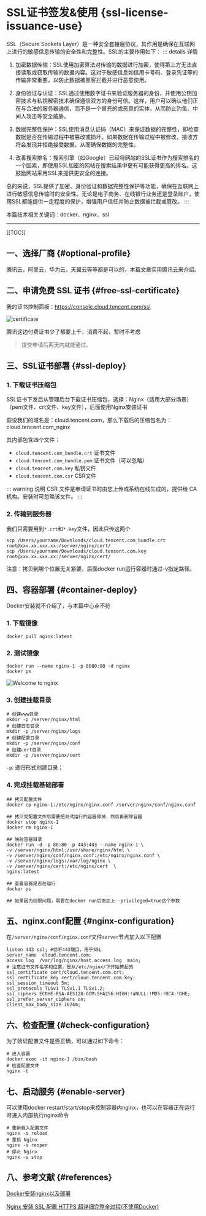 # SSL证书签发&使用 {ssl-license-issuance-use}

SSL（Secure Sockets Layer）是一种安全套接层协议，其作用是确保在互联网上进行的敏感信息传输的安全性和完整性。SSL的主要作用如下：
::: details 详情

1. 加密数据传输：SSL使用加密算法对传输的数据进行加密，使得第三方无法直接读取或窃取传输的数据内容。这对于敏感信息如信用卡号码、登录凭证等的传输非常重要，以防止数据被黑客拦截并进行恶意使用。

2. 身份验证与认证：SSL通过使用数字证书来验证服务器的身份，并使用公钥加密技术与私钥解密技术确保通信双方的身份可信。这样，用户可以确认他们正在与合法的服务器通信，而不是一个冒充的或恶意的实体，从而防止钓鱼、中间人攻击等安全威胁。

3. 数据完整性保护：SSL使用消息认证码（MAC）来保证数据的完整性，即检查数据是否在传输过程中被篡改或损坏。如果数据在传输过程中被修改，接收方将会发现并拒绝接受数据，从而确保数据的完整性。

4. 改善搜索排名：搜索引擎（如Google）已经将网站的SSL证书作为搜索排名的一个因素，即使用SSL加密的网站在搜索结果中更有可能获得更高的排名。这鼓励网站采用SSL来提供更安全的连接。

总的来说，SSL提供了加密、身份验证和数据完整性保护等功能，确保在互联网上进行敏感信息传输时的安全性。无论是电子商务、在线银行业务还是登录账户，使用SSL都能提供一定程度的保护，增强用户信任并防止数据被拦截或篡改。
:::

本篇技术相关关键词：docker、nginx、ssl

---

[[TOC]]

## 一、选择厂商 {#optional-profile}

腾讯云，阿里云，华为云，天翼云等等都是可以的，本篇文章实用腾讯云来介绍。

## 二、申请免费 SSL 证书 {#free-ssl-certificate}

我的证书控制面板：https://console.cloud.tencent.com/ssl

![certificate](apply-certificate.png)

腾讯这边付费证书少了都要上千，消费不起，暂时不考虑

> 提交申请后两天内就能通过。

## 三、SSL证书部署 {#ssl-deploy}

### 1. 下载证书压缩包

SSL证书下发后从管理后台下载证书压缩包，选择：Nginx（适用大部分场景）（pem文件、crt文件、key文件），后面使用Nginx安装证书

假设我们的域名是：cloud.tencent.com，那么下载后的压缩包名为：cloud.tencent.com_nginx

其内部包含四个文件：

- `cloud.tencent.com_bundle.crt` 证书文件
- `cloud.tencent.com_bundle.pem` 证书文件（可以忽略）
- `cloud.tencent.com.key` 私钥文件
- `cloud.tencent.com.csr` CSR文件

::: warning 说明
CSR 文件是申请证书时由您上传或系统在线生成的，提供给 CA 机构。安装时可忽略该文件。
:::

### 2. 传输到服务器

我们只需要用到`*.crt`和`*.key`文件，因此只传这两个

```shell
scp /Users/yourname/Downloads/cloud.tencent.com_bundle.crt root@xxx.xx.xxx.xx:/server/nginx/cert/
scp /Users/yourname/Downloads/cloud.tencent.com.key root@xxx.xx.xxx.xx:/server/nginx/cert/
```

注意：拷贝到哪个位置无关紧要，后面docker run运行容器时通过-v指定路径。

## 四、容器部署 {#container-deploy}

Docker安装就不介绍了，与本篇中心点不符

### 1. 下载镜像

```shell
docker pull nginx:latest
```

### 2. 测试镜像

```shell
docker run --name nginx-1 -p 8080:80 -d nginx
docker ps
```

![Welcome to nginx](welcome-nginx.png)

### 3. 创建挂载目录

```shell
# 创建www目录
mkdir -p /server/nginx/html
# 创建日志目录
mkdir -p /server/nginx/logs
# 创建配置目录
mkdir -p /server/nginx/conf
# 创建cert目录
mkdir -p /server/nginx/cert
```

`-p`: 递归形式创建目录；

### 4. 完成挂载基础部署

```shell
## 拷贝配置文件
docker cp nginx-1:/etc/nginx/nginx.conf /server/nginx/conf/nginx.conf

## 拷贝完配置文件后需要把测试运行的容器停掉，然后再删除容器
docker stop nginx-1
docker rm nginx-1

## 映射容器目录
docker run -d -p 80:80 -p 443:443 --name nginx-1 \
-v /server/nginx/html:/usr/share/nginx/html \
-v /server/nginx/conf/nginx.conf:/etc/nginx/nginx.conf \
-v /server/nginx/logs:/var/log/nginx \
-v /server/nginx/cert:/etc/nginx/cert  \
nginx:latest

## 查看容器是否在运行
docker ps

## 如果因为权限问题，需要在docker run后面加上--privileged=true这个参数
```

## 五、nginx.conf配置 {#nginx-configuration}

在`/server/nginx/conf/nginx.conf`文件`server`节点加入以下配置

```shell
listen 443 ssl; #侦听443端口，用于SSL
server_name  cloud.tencent.com;
access_log  /var/log/nginx/host.access.log  main;
# 注意证书文件名字和位置，是从/etc/nginx/下开始算起的
ssl_certificate cert/cloud.tencent.com.crt;
ssl_certificate_key cert/cloud.tencent.com.key;
ssl_session_timeout 5m;
ssl_protocols TLSv1 TLSv1.1 TLSv1.2;
ssl_ciphers ECDHE-RSA-AES128-GCM-SHA256:HIGH:!aNULL:!MD5:!RC4:!DHE;
ssl_prefer_server_ciphers on;
client_max_body_size 1024m;
```

## 六、检查配置 {#check-configuration}

为了验证配置文件是否正确，可以通过如下命令：

```shell
# 进入容器
docker exec -it nginx-1 /bin/bash
# 检查配置文件
nginx -t
```

## 七、启动服务 {#enable-server}

可以使用docker restart/start/stop来控制容器内nginx，也可以在容器正在运行时进入内部执行nginx命令

```shell
# 重新载入配置文件
nginx -s reload
# 重启 Nginx
nginx -s reopen
# 停止 Nginx
nginx -s stop
```

## 八、参考文献 {#references}

[Docker安装nginx以及部署](https://www.shenmazong.com/blog/1402091109054885888)

[Nginx 安装 SSL 配置 HTTPS 超详细完整全过程(不使用Docker)](https://segmentfault.com/a/1190000022673232#item-1-1)
